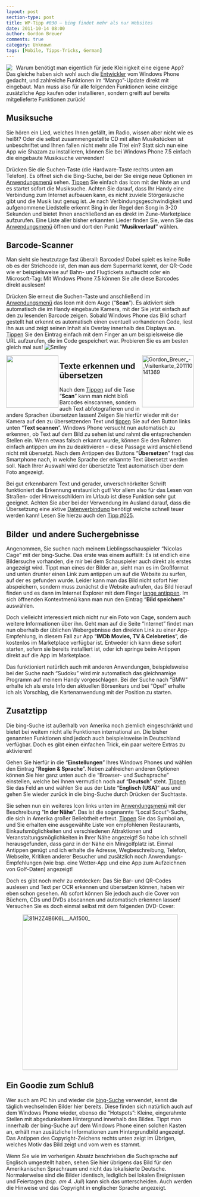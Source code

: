```yaml
---
layout: post
section-type: post
title: WP-Tipp #030 – bing findet mehr als nur Websites
date: 2011-10-14 08:00
author: Gordon Breuer
comments: true
category: Unknown
tags: [Mobile, Tipps-Tricks, German]
---
```

<p><img style="margin: 0px 10px 0px 0px; display: inline; float: left" align="left" src="http://anheledirwp.blob.core.windows.net/wordpress/2011/10/internetmg.png" /></p>  <p>Warum benötigt man eigentlich für jede Kleinigkeit eine eigene App? Das gleiche haben sich wohl auch die <a href="http://dotnet-forum.de/forums/default.aspx?GroupID=32">Entwickler</a> vom Windows Phone gedacht, und zahlreiche Funktionen im “Mango”-Update direkt mit eingebaut. Man muss also für alle folgenden Funktionen keine einzige zusätzliche App kaufen oder installieren, sondern greift auf bereits mitgelieferte Funktionen zurück!</p>  <h2>Musiksuche</h2>  <p>Sie hören ein Lied, welches Ihnen gefällt, im Radio, wissen aber nicht wie es heißt? Oder die selbst zusammengestellte CD mit alten Musikstücken ist unbeschriftet und Ihnen fallen nicht mehr alle Titel ein? Statt sich nun eine App wie Shazam zu installieren, können Sie bei Windows Phone 7.5 einfach die eingebaute Musiksuche verwenden!</p>  <p>Drücken Sie die Suchen-Taste (die Hardware-Taste rechts unten am Telefon). Es öffnet sich die Bing-Suche, bei der Sie einige neue Optionen im <a href="/post/2011/09/05/WP7-Tipp-002-%E2%80%93-Das-Anwendungs-und-Kontextmenu.aspx">Anwendungsmenü</a> sehen. <a href="/post/2011/09/12/WP7-Tipp-007-%E2%80%93-Standard-Gesten.aspx">Tippen</a> Sie einfach das Icon mit der Note an und es startet sofort die Musiksuche. Achten Sie darauf, dass Ihr Handy eine Verbindung zum Internet aufbauen kann, es nicht zuviele Störgeräusche gibt und die Musik laut genug ist. Je nach Verbindungsgeschwindigkeit und aufgenommene Liedstelle erkennt Bing in der Regel den Song in 3-20 Sekunden und bietet Ihnen anschließend an es direkt im Zune-Marketplace aufzurufen. Eine Liste aller bisher erkannten Lieder finden Sie, wenn Sie das <a href="/post/2011/09/05/WP7-Tipp-002-%E2%80%93-Das-Anwendungs-und-Kontextmenu.aspx">Anwendungsmenü</a> öffnen und dort den Punkt “<strong>Musikverlauf</strong>” wählen.</p>  <h2>Barcode-Scanner</h2>  <p>Man sieht sie heutzutage fast überall: Barcodes! Dabei spielt es keine Rolle ob es der Strichcode ist, den man aus dem Supermarkt kennt, der QR-Code wie er beispielsweise auf Bahn- und Flugtickets auftaucht oder ein Microsoft-Tag: Mit Windows Phone 7.5 können Sie alle diese Barcodes direkt auslesen!</p>  <p>Drücken Sie erneut die Suchen-Taste und anschließend im <a href="/post/2011/09/05/WP7-Tipp-002-%E2%80%93-Das-Anwendungs-und-Kontextmenu.aspx">Anwendungsmenü</a> das Icon mit dem Auge (“<strong>Scan</strong>”). Es aktiviert sich automatisch die im Handy eingebaute Kamera, mit der Sie jetzt einfach auf den zu lesenden Barcode zeigen. Sobald Windows Phone das Bild scharf gestellt hat erkennt es automatisch einen eventuell vorhandenen Code, liest ihn aus und zeigt seinen Inhalt als Overlay innerhalb des Displays an. <a href="/post/2011/09/12/WP7-Tipp-007-%E2%80%93-Standard-Gesten.aspx">Tippen</a> Sie den Eintrag einfach mit dem Finger an um beispielsweise die URL aufzurufen, die im Code gespeichert war. Probieren Sie es am besten gleich mal aus! <img style="border-bottom-style: none; border-left-style: none; border-top-style: none; border-right-style: none" class="wlEmoticon wlEmoticon-smile" alt="Smiley" src="http://anheledirwp.blob.core.windows.net/wordpress/2011/10/wlEmoticon-smile3.png" /></p>  <p><img style="display: inline; float: left" align="left" src="http://qrcode.kaywa.com/img.php?s=5&amp;d=http%3A%2F%2Fwww.windowsphone.com%2Fde-DE%2Fapps%2Fae383e79-bf39-e011-854c-00237de2db9e" width="140" height="140" /><a href="http://static.gordon-breuer.de/img/WP-Tipp-030--Viele-Kleinigkeiten-die-das_8E6C/Gordon_Breuer_-_Visitenkarte_201110141369.png"><img style="background-image: none; border-right-width: 0px; padding-left: 0px; padding-right: 0px; display: inline; float: right; border-top-width: 0px; border-bottom-width: 0px; border-left-width: 0px; padding-top: 0px" title="Gordon_Breuer_-_Visitenkarte_201110141369" border="0" alt="Gordon_Breuer_-_Visitenkarte_201110141369" align="right" src="http://anheledirwp.blob.core.windows.net/wordpress/2011/10/Gordon_Breuer_-_Visitenkarte_201110141369_thumb.png" width="139" height="139" /></a></p>  <h2 class="clear">Texte erkennen und übersetzen</h2>  <p>Nach dem <a href="/post/2011/09/12/WP7-Tipp-007-%E2%80%93-Standard-Gesten.aspx">Tippen</a> auf die Tase “<strong>Scan</strong>” kann man nicht bloß Barcodes einscannen, sondern auch Text abfotografieren und in andere Sprachen übersetzen lassen! Zeigen Sie hierfür wieder mit der Kamera auf den zu übersetzenden Text und <a href="/post/2011/09/12/WP7-Tipp-007-%E2%80%93-Standard-Gesten.aspx">tippen</a> Sie auf den Button links unten “<strong>Text scannen</strong>”. Windows Phone versucht nun automatisch zu erkennen, ob Text auf dem Bild zu sehen ist und rahmt die entsprechenden Stellen ein. Wenn etwas falsch erkannt wurde, können Sie den Rahmen einfach antippen um ihn zu deaktivieren – diese Passage wird anschließend nicht mit übersetzt. Nach dem Antippen des Buttons “<strong>Übersetzen</strong>” fragt das Smartphone nach, in welche Sprache der erkannte Text übersetzt werden soll. Nach Ihrer Auswahl wird der übersetzte Text automatisch über dem Foto angezeigt.</p>  <p>Bei gut erkennbarem Text und gerader, unverschnörkelter Schrift funktioniert die Erkennung erstaunlich gut! Vor allem also für das Lesen von Straßen- oder Hinweisschildern im Urlaub ist diese Funktion sehr gut geeignet. Achten Sie aber bei der Verwendung im Ausland darauf, dass die Übersetzung eine aktive <a href="/post/2011/10/07/WP-Tipp-025-&ndash;-Datenverbindungen.aspx">Datenverbindung</a> benötigt welche schnell teuer werden kann! Lesen Sie hierzu auch den <a href="/post/2011/10/07/WP-Tipp-025-&ndash;-Datenverbindungen.aspx">Tipp #025</a>.</p>  <h2>Bilder&#160; und andere Suchergebnisse</h2>  <p>Angenommen, Sie suchen nach meinem Lieblingsschauspieler “Nicolas Cage” mit der bing-Suche. Das erste was einem auffällt: Es ist endlich eine Bildersuche vorhanden, die mir bei dem Schauspieler auch direkt als erstes angezeigt wird. Tippt man eines der Bilder an, sieht man es im Großformat und unten drunter einen Link zum antippen um auf die Website zu surfen, auf der es gefunden wurde. Leider kann man das Bild nicht sofort hier abspeichern, sondern muss zunächst die Website aufrufen, das Bild hierauf finden und es dann im Internet Explorer mit dem Finger <a href="/post/2011/09/12/WP7-Tipp-007-%E2%80%93-Standard-Gesten.aspx">lange antippen</a>. Im sich öffnenden Kontextmenü kann man nun den Eintrag “<strong>Bild speichern</strong>” auswählen.</p>  <p>Doch vielleicht interessiert mich nicht nur ein Foto von Cage, sondern auch weitere Informationen über ihn. Geht man auf die Seite “Internet” findet man nun oberhalb der üblichen Webergebnisse den direkten Link zu einer App-Empfehlung, in diesem Fall zur App “<strong>IMDb Movies, TV &amp; Celebreties</strong>”, die kostenlos im Marketplace verfügbar ist. Entweder ich kann diese sofort starten, sofern sie bereits installiert ist, oder ich springe beim Antippen direkt auf die App im Marketplace.</p>  <p>Das funktioniert natürlich auch mit anderen Anwendungen, beispielsweise bei der Suche nach “Sudoku” wird mir automatisch das gleichnamige Programm auf meinem Handy vorgeschlagen. Bei der Suche nach “BMW” erhalte ich als erste Info den aktuellen Börsenkurs und bei “Opel” erhalte ich als Vorschlag, die Kartenanwendung mit der Position zu starten.</p>  <h2>Zusatztipp</h2>  <p>Die bing-Suche ist außerhalb von Amerika noch ziemlich eingeschränkt und bietet bei weitem nicht alle Funktionen international an. Die bisher genannten Funktionen sind jedoch auch beispielsweise in Deutschland verfügbar. Doch es gibt einen einfachen Trick, ein paar weitere Extras zu aktivieren!</p>  <p>Gehen Sie hierfür in die “<strong>Einstellungen</strong>” Ihres Windows Phones und wählen den Eintrag “<strong>Region &amp; Sprache</strong>”. Neben zahlreichen anderen Optionen können Sie hier ganz unten auch die “Browser- und Suchsprache” einstellen, welche bei Ihnen vermutlich noch auf “<strong>Deutsch</strong>” steht. <a href="/post/2011/09/12/WP7-Tipp-007-%E2%80%93-Standard-Gesten.aspx">Tippen</a> Sie das Feld an und wählen Sie aus der Liste “<strong>Englisch (USA)</strong>” aus und gehen Sie wieder zurück in die bing-Suche durch Drücken der Suchtaste.</p>  <p>Sie sehen nun ein weiteres Icon links unten im <a href="/post/2011/09/05/WP7-Tipp-002-%E2%80%93-Das-Anwendungs-und-Kontextmenu.aspx">Anwendungsmenü</a> mit der Beschreibung “<strong>In der Nähe</strong>”. Das ist die sogenannte “Local Scout”-Suche, die sich in Amerika großer Beliebtheit erfreut. <a href="/post/2011/09/12/WP7-Tipp-007-%E2%80%93-Standard-Gesten.aspx">Tippen</a> Sie das Symbol an, und Sie erhalten eine ausgewählte Liste von empfohlenen Restaurants, Einkaufsmöglichkeiten und verschiedenen Attraktionen und Veranstaltungsmöglichkeiten in Ihrer Nähe angezeigt! So habe ich schnell herausgefunden, dass ganz in der Nähe ein Minigolfplatz ist. Einmal Antippen genügt und ich erhalte die Adresse, Wegbeschreibung, Telefon, Webseite, Kritiken anderer Besucher und zusätzlich noch Anwendungs-Empfehlungen (wie bsp. eine Wetter-App und eine App zum Aufzeichnen von Golf-Daten) angezeigt!</p>  <p>Doch es gibt noch mehr zu entdecken: Das Sie Bar- und QR-Codes auslesen und Text per OCR erkennen und übersetzen können, haben wir eben schon gesehen. Ab sofort können Sie jedoch auch die Cover von Büchern, CDs und DVDs abscannen und automatisch erkennen lassen! Versuchen Sie es doch einmal selbst mit dem folgenden DVD-Cover:</p>  <p><a href="http://www.amazon.de/gp/product/B0007QN8B0/ref=as_li_ss_tl?ie=UTF8&amp;tag=ausbildungz0b-21&amp;linkCode=as2&amp;camp=1638&amp;creative=19454&amp;creativeASIN=B0007QN8B0"><img style="background-image: none; border-bottom: 0px; border-left: 0px; padding-left: 0px; padding-right: 0px; display: block; float: none; margin-left: auto; border-top: 0px; margin-right: auto; border-right: 0px; padding-top: 0px" title="81H2Z4B6K6L__AA1500_" border="0" alt="81H2Z4B6K6L__AA1500_" src="http://anheledirwp.blob.core.windows.net/wordpress/2011/10/81H2Z4B6K6L__AA1500_.jpg" width="417" height="417" /></a></p>  <h2>Ein Goodie zum Schluß</h2>  <p>Wer auch am PC hin und wieder die <a href="http://www.bing.com/?mkt=en-us">bing-Suche</a> verwendet, kennt die täglich wechselnden Bilder hier bereits. Diese finden sich natürlich auch auf dem Windows Phone wieder, ebenso die “Hotspots”: Kleine, eingerahmte Stellen mit abgedunkeltem Hintergrund innerhalb des Bildes. Tippt man innerhalb der bing-Suche auf dem Windows Phone einen solchen Kasten an, erhält man zusätzliche Informationen zum Hintergrundbild angezeigt. Das Antippen des Copyright-Zeichens rechts unten zeigt im Übrigen, welches Motiv das Bild zeigt und vom wem es stammt.</p>  <p>Wenn Sie wie im vorherigen Absatz beschrieben die Suchsprache auf Englisch umgestellt haben, sehen Sie hier übrigens das Bild für den Amerikanischen Sprachraum und nicht das lokalisierte Deutsche. Normalerweise sind die Bilder identisch, lediglich bei lokalen Ereignissen und Feiertagen (<em>bsp. am 4. Juli</em>) kann sich das unterscheiden. Auch werden die Hinweise und das Copyright in englischer Sprache angezeigt.</p>
